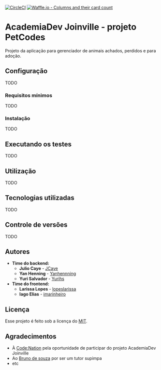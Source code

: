 [![CircleCI](https://circleci.com/gh/academiadev-joinville/projeto-backend-suicidesquad/tree/master.svg?style=shield)](https://circleci.com/gh/academiadev-joinville/projeto-backend-suicidesquad/tree/master) [![Waffle.io - Columns and their card count](https://badge.waffle.io/academiadev-joinville/projeto-wiki-suicidesquad.svg?columns=all)](https://waffle.io/academiadev-joinville/projeto-wiki-suicidesquad)
# AcademiaDev Joinville - projeto PetCodes

Projeto da aplicação para gerenciador de animais achados, perdidos e para adoção.

## Configuração

TODO

### Requisitos mínimos

TODO

### Instalação

TODO

## Executando os testes

TODO

## Utilização

TODO

## Tecnologias utilizadas

TODO

## Controle de versões

TODO

## Autores

* **Time do backend:**
  * **Julio Caye** - [JCaye](https://github.com/JCaye)
  * **Yan Henning** - [Yanhennning](https://github.com/Yanhenning)
  * **Yuri Salvador** - [Yurihs](https://github.com/yurihs)
* **Time do frontend:**
  * **Larissa Lopes** - [lopeslarissa](https://github.com/lopeslarissa)
  * **Iago Elias** - [imarinheiro](https://github.com/imarinheiro)

## Licença

Esse projeto é feito sob a licença do [MIT](https://opensource.org/licenses/MIT).

## Agradecimentos

* À [Code:Nation](https://www.codenation.com.br/) pela oportunidade de participar do projeto AcademiaDev Joinville
* Ao [Bruno de souza](https://github.com/bnubruno) por ser um tutor supimpa
* etc
